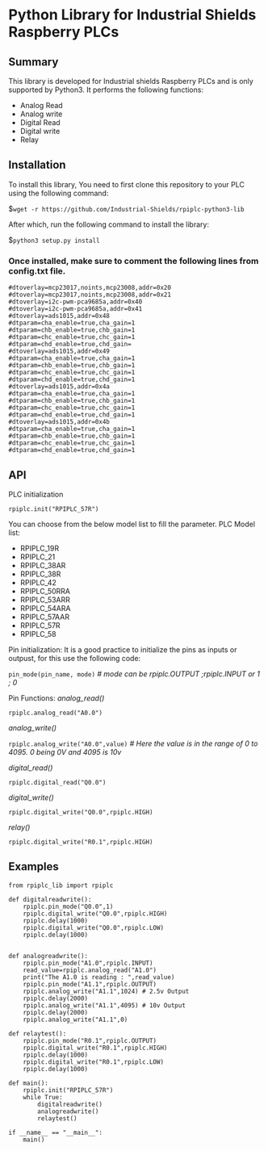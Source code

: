 # Python Library for Industrial Shields Raspberry PLCs

## Summary
This library is developed for Industrial shields Raspberry PLCs and is only supported by Python3.
It performs the following functions:
* Analog Read
* Analog write
* Digital Read
* Digital write
* Relay 

## Installation
To install this library, You need to first clone this repository to your PLC using the following command:

$`wget -r https://github.com/Industrial-Shields/rpiplc-python3-lib`

After which, run the following command to install the library:

$`python3 setup.py install`

### Once installed, make sure to comment the following lines from config.txt file.
```
#dtoverlay=mcp23017,noints,mcp23008,addr=0x20
#dtoverlay=mcp23017,noints,mcp23008,addr=0x21
#dtoverlay=i2c-pwm-pca9685a,addr=0x40
#dtoverlay=i2c-pwm-pca9685a,addr=0x41
#dtoverlay=ads1015,addr=0x48
#dtparam=cha_enable=true,cha_gain=1
#dtparam=chb_enable=true,chb_gain=1
#dtparam=chc_enable=true,chc_gain=1
#dtparam=chd_enable=true,chd_gain=
#dtoverlay=ads1015,addr=0x49
#dtparam=cha_enable=true,cha_gain=1
#dtparam=chb_enable=true,chb_gain=1
#dtparam=chc_enable=true,chc_gain=1
#dtparam=chd_enable=true,chd_gain=1
#dtoverlay=ads1015,addr=0x4a
#dtparam=cha_enable=true,cha_gain=1
#dtparam=chb_enable=true,chb_gain=1
#dtparam=chc_enable=true,chc_gain=1
#dtparam=chd_enable=true,chd_gain=1
#dtoverlay=ads1015,addr=0x4b
#dtparam=cha_enable=true,cha_gain=1
#dtparam=chb_enable=true,chb_gain=1
#dtparam=chc_enable=true,chc_gain=1
#dtparam=chd_enable=true,chd_gain=1
```

## API
PLC initialization

`rpiplc.init("RPIPLC_57R")`

You can choose from the below model list to fill the parameter.
PLC Model list:
- RPIPLC_19R 
- RPIPLC_21
- RPIPLC_38AR 
- RPIPLC_38R
- RPIPLC_42
- RPIPLC_50RRA
- RPIPLC_53ARR
- RPIPLC_54ARA
- RPIPLC_57AAR 
- RPIPLC_57R 
- RPIPLC_58 

Pin initialization:
It is a good practice to initialize the pins as inputs or outpust, for this use the following code:

`pin_mode(pin_name, mode)`  _# mode can be rpiplc.OUTPUT ;rpiplc.INPUT or 1 ; 0_

Pin Functions:
_analog_read()_

`rpiplc.analog_read("A0.0")`

_analog_write()_

`rpiplc.analog_write("A0.0",value)` _# Here the value is in the range of 0 to 4095. 0 being 0V and 4095 is 10v_

_digital_read()_

`rpiplc.digital_read("Q0.0")`

_digital_write()_

`rpiplc.digital_write("Q0.0",rpiplc.HIGH)`

_relay()_

`rpiplc.digital_write("R0.1",rpiplc.HIGH)`


## Examples

```
from rpiplc_lib import rpiplc

def digitalreadwrite():
    rpiplc.pin_mode("Q0.0",1)
    rpiplc.digital_write("Q0.0",rpiplc.HIGH)
    rpiplc.delay(1000)
    rpiplc.digital_write("Q0.0",rpiplc.LOW)
    rpiplc.delay(1000)


def analogreadwrite():
    rpiplc.pin_mode("A1.0",rpiplc.INPUT)
    read_value=rpiplc.analog_read("A1.0")
    print("The A1.0 is reading : ",read_value)
    rpiplc.pin_mode("A1.1",rpiplc.OUTPUT)
    rpiplc.analog_write("A1.1",1024) # 2.5v Output
    rpiplc.delay(2000)
    rpiplc.analog_write("A1.1",4095) # 10v Output
    rpiplc.delay(2000)
    rpiplc.analog_write("A1.1",0)

def relaytest():
    rpiplc.pin_mode("R0.1",rpiplc.OUTPUT)
    rpiplc.digital_write("R0.1",rpiplc.HIGH)
    rpiplc.delay(1000)
    rpiplc.digital_write("R0.1",rpiplc.LOW)
    rpiplc.delay(1000)

def main():
    rpiplc.init("RPIPLC_57R")
    while True:
        digitalreadwrite()
        analogreadwrite()
        relaytest()

if __name__ == "__main__":
    main()
```
